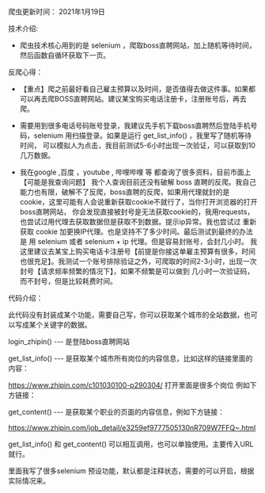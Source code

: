 爬虫更新时间：
2021年1月19日


技术介绍:

- 爬虫技术核心用到的是 selenium ，爬取boss直聘网站，加上随机等待时间，然后函数自循环获取下一页。

反爬心得：

- 【重点】爬之前最好看自己雇主预算以及时间，是否值得去做这件事。如果都可以再去爬BOSS直聘网站。建议某宝购买电话注册卡，注册账号后，再去爬。


- 需要用到很多电话号码账号登录，我建议先手机下载boss直聘然后登陆手机号码，selenium 用扫描登录。如果是运行 get_list_info() ，我里写了随机等待时间，
可以模拟人为点击，我目前测试5-6小时出现一次验证，可以获取到10几万数据。

- 我在google ,百度 ，youtube , 哔哩哔哩 等 都查询了很多资料，目前市面上【可能是我查询问题】
我个人查询目前还没有破解 boss 直聘的反爬。我自己能力也有限，破解不了反爬，boss直聘的反爬，如果用代理就封的是cookie，这里可能有人会说重新获取cookie不就行了，当你打开浏览器的打开boss直聘网站，
你会发现直接被封号是无法获取cookie的，我用requests，也尝试过用代理去获取数据但是获取不到数据。提示ip异常。我也尝试过 重新获取 cookie 加更换IP代理。也是坚持不了多少时间。最后测试到最终的办法是 用 selenium 或者 selenium + ip 代理。但是容易封账号，会封几小时。
我这里建议去某宝上购买电话卡注册号【前提是你接这单雇主预算有很多，时间也很充足】。我测试一个账号排除验证之外，可爬取的时间2-3小时，出现一次封号【请求频率频繁的情况下】，如果不频繁是可以做到
几小时一次验证码，而不封号，但是比较耗费时间。



代码介绍：

此代码没有封装成某个功能，需要自己写，你可以获取某个城市的全站数据，也可以写成某个关键字的数据。

login_zhipin() --- 是登陆boss直聘网站

get_list_info() --- 是获取某个城市所有岗位的内容信息，比如这样的链接里面的内容：

https://www.zhipin.com/c101030100-p290304/ 打开里面是很多个岗位 例如下方链接：

get_content() --- 是获取某个职业的页面的内容信息，例如下方链接：

https://www.zhipin.com/job_detail/e3259ef9777505130nR709W7FFQ~.html

get_list_info() 和 get_content() 可以相互调用，也可以单独使用。主要传入URL就行。

里面我写了很多selenium 预设功能，默认都是注释状态，需要的可以开启，根据实际情况来。

